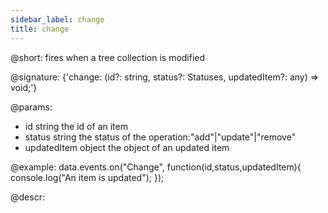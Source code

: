 ```yaml
---
sidebar_label: change
title: change
---          
```


@short: fires when a tree collection is modified

@signature: {'change: (id?: string, status?: Statuses, updatedItem?: any) => void;'}
	
@params:
- id				string		the id of an item
- status			string 		the status of the operation:"add"|"update"|"remove"
- updatedItem		object		the object of an updated item		

@example:
data.events.on("Change", function(id,status,updatedItem){
	console.log("An item is updated");
});


@descr:

